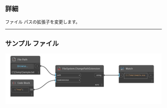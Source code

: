 ## 詳細
ファイル パスの拡張子を変更します。
___
## サンプル ファイル

![ChangePathExtension](./DSCore.IO.FileSystem.ChangePathExtension_img.jpg)

